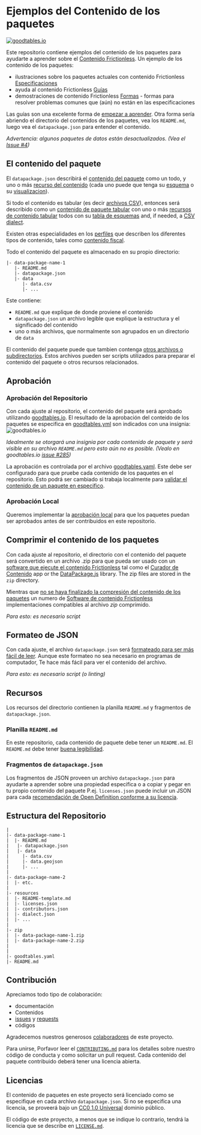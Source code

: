 # Ejemplos del Contenido de los paquetes

[![goodtables.io](https://goodtables.io/badge/github/frictionlessdata/example-data-packages.svg)](https://goodtables.io/github/frictionlessdata/example-data-packages)


Este repositorio contiene ejemplos del contenido de los paquetes para ayudarte a aprender sobre el [Contenido Frictionless](https://frictionlessdata.io/). Un ejemplo de los contenido de los paquetes:

- ilustraciones sobre los paquetes actuales con contenido Frictionless [Especificaciones](https://frictionlessdata.io/specs/)
- ayuda al contenido Frictionless [Guías](https://frictionlessdata.io/guides/)
- demostraciones de contenido Frictionless [Formas](https://frictionlessdata.io/specs/patterns/) - formas para resolver problemas comunes que (aún) no están en las especificaciones

Las guías son una excelente forma de [empezar a aprender](https://frictionlessdata.io/guides/). Otra forma sería abriendo el directorio del contenidos de los paquetes, vea los `README.md`, luego vea el `datapackage.json` para entender el contenido.

*Advertencia: algunos paquetes de datos están desactualizados. (Vea el [Issue #4](https://github.com/frictionlessdata/example-data-packages/issues/4))*

## El contenido del paquete

El `datapackage.json` describirá el [contenido del paquete](https://frictionlessdata.io/specs/data-package/) como un todo, y uno o más [recurso del contenido](https://frictionlessdata.io/specs/data-resource/) (cada uno puede que tenga su [esquema](https://frictionlessdata.io/specs/data-resource/#resource-schemas) o su [visualizacion](https://frictionlessdata.io/specs/views/)).

Si todo el contenido es tabular (es decir [archivos CSV](https://frictionlessdata.io/guides/csv/)), entonces será describido como un [contenido de paquete tabular](https://frictionlessdata.io/specs/tabular-data-package/) con uno o más [recursos de contenido tabular](https://frictionlessdata.io/specs/tabular-data-package/) todos con su [tabla de esquemas](https://frictionlessdata.io/specs/table-schema/) and, if needed, a [CSV dialect](https://frictionlessdata.io/specs/csv-dialect/).

Existen otras especialidades en los [perfiles](https://frictionlessdata.io/specs/profiles/) que describen los diferentes tipos de contenido, tales como [contenido fiscal](https://frictionlessdata.io/specs/fiscal-data-package/).

Todo el contenido del paquete es almacenado en su propio directorio:

```
|- data-package-name-1
   |- README.md
   |- datapackage.json
   |- data
      |- data.csv
      |- ...
```

Este contiene:

- `README.md` que explique de donde proviene el contenido
- `datapackage.json` un archivo legible que explique la estructura y el significado del contenido
- uno o más archivos, que normalmente son agrupados en un directorio de `data` 

El contenido del paquete puede que tambien contenga [otros archivos o subdirectorios](https://frictionlessdata.io/specs/data-package/#illustrative-structure). Estos archivos pueden ser scripts utilizados para preparar el contenido del paquete o otros recursos relacionados.

## Aprobación

### Aprobación del Repositorio

Con cada ajuste al repositorio, el contenido del paquete será aprobado utilizando [goodtables.io](http://goodtables.io/). El resultado de la aprobación del conteido de los paquetes se especifica en [goodtables.yml](goodtables.yml) son indicados con una insignia: ![goodtables.io](https://goodtables.io/badge/github/frictionlessdata/example-data-packages.svg)

*Idealmente se otorgará una insignia por cada contenido de paquete y será visible en su archivo `README.md`  pero esto aún no es posible. (Vealo en goodtables.io [issue #285](https://github.com/frictionlessdata/goodtables.io/issues/285))*

La aprobación es controlada por el archivo [goodtables.yaml](https://github.com/frictionlessdata/example-data-packages/blob/master/goodtables.yml). Este debe ser configurado para que pruebe cada contenido de los paquetes en el repositorio. Esto podrá ser cambiado si trabaja localmente para [validar el contenido de un paquete en especifico](https://github.com/frictionlessdata/goodtables.io/blob/master/docs/goodtables_yml.md).

### Aprobación Local

Queremos implementar la [aprobación local](https://github.com/frictionlessdata/example-data-packages/issues/6) para que los paquetes puedan ser aprobados antes de ser contribuidos en este repositorio.

## Comprimir el contenido de los paquetes

Con cada ajuste al repositorio, el directorio con el contenido del paquete será convertido en un archivo .zip para que pueda ser usado con un [software que ejecute el contenido Frictionless](https://frictionlessdata.io/software/) tal como el [Curador de Contenido](http://data-curator.io) app or the [DataPackage.js](https://github.com/frictionlessdata/datapackage-js) library. The zip files are stored in the `zip` directory.

Mientras que [no se haya finalizado la compresión del contenido de los paquetes](https://github.com/frictionlessdata/specs/issues/132) un numero de [Software de contenido Frictionless](https://frictionlessdata.io/software/) implementaciones compatibles al archivo _zip_ comprimido.

*Para esto: es necesario script*

## Formateo de JSON

Con cada ajuste, el archivo `datapackage.json` será [formateado para ser más fácil de leer](https://frictionlessdata.io/guides/publish-faq/#alignment). Aunque este formateo no sea necesario en programas de computador, Te hace más fácil para ver el contenido del archivo.

*Para esto: es necesario script (o linting)*

## Recursos

Los recursos del directorio contienen la planilla `README.md` y fragmentos de `datapackage.json`.

### Planilla `README.md` 

En este repositorio, cada contenido de paquete debe tener un `README.md`. El `README.md` debe tener [buena legibilidad](https://frictionlessdata.io/guides/publish-faq/#readme).

### Fragmentos de `datapackage.json` 

Los fragmentos de JSON proveen un archivo `datapackage.json` para ayudarte a aprender sobre una propiedad especifica o a copiar y pegar en tu propio contenido del paquete P.ej. `licenses.json` puede incluir un JSON para cada [recomendación de Open Definition conforme a su licencia](http://opendefinition.org/licenses/#conformant-licenses).

## Estructura del Repositorio

```
|
|- data-package-name-1
|  |- README.md
|   |- datapackage.json
|   |- data
|     |- data.csv
|     |- data.geojson
|     |- ...
|     
|- data-package-name-2
|  |- etc.
|
|- resources
|  |- README-template.md
|  |- licenses.json
|  |- contributors.json
|  |- dialect.json
|  |- ...
|
|- zip
|  |- data-package-name-1.zip
|  |- data-package-name-2.zip
|
|
|- goodtables.yaml
|- README.md   

```

## Contribución

Apreciamos todo tipo de colaboración:
- documentación
- Contenidos
- [issues](https://github.com/frictionlessdata/example-data-packages/issues) y [requests](https://github.com/frictionlessdata/example-data-packages/issues)
- códigos

Agradecemos nuestros generosos [colaboradores](https://github.com/frictionlessdata/example-data-packages/graphs/contributors) de este proyecto.

Para unirse, Porfavor leer el [`CONTRIBUTING.md`](.github/CONTRIBUTING.md) para los detalles sobre nuestro código de conducta y como solicitar un pull request. Cada contenido del paquete contribuido deberá tener una licencia abierta.

## Licencias

El contenido de paquetes en este proyecto será licenciado como se especifique en cada archivo `datapackage.json`. Si no se especifica una licencia, se proveerá bajo un [CC0 1.0 Universal](https://creativecommons.org/publicdomain/zero/1.0/) dominio público.

El código de este proyecto, a menos que se indique lo contrario, tendrá la licencia que se describe en [`LICENSE.md`](LICENSE.md).
